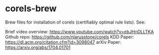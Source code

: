 # corels-brew
Brew files for installation of corels (certifiably optimal rule lists).
See: 

Brief video overview: https://www.youtube.com/watch?v=ebJHnDLLTKA
Github repo: https://github.com/nlarusstone/corels
KDD Paper: https://dl.acm.org/citation.cfm?id=3098047
arXiv Paper: https://arxiv.org/abs/1704.01701
